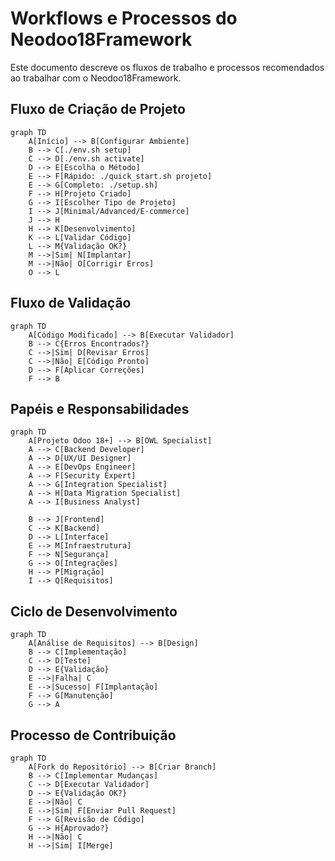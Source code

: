 # Workflows e Processos do Neodoo18Framework

Este documento descreve os fluxos de trabalho e processos recomendados ao trabalhar com o Neodoo18Framework.

## Fluxo de Criação de Projeto

```mermaid
graph TD
    A[Início] --> B[Configurar Ambiente]
    B --> C[./env.sh setup]
    C --> D[./env.sh activate]
    D --> E[Escolha o Método]
    E --> F[Rápido: ./quick_start.sh projeto]
    E --> G[Completo: ./setup.sh]
    F --> H[Projeto Criado]
    G --> I[Escolher Tipo de Projeto]
    I --> J[Minimal/Advanced/E-commerce]
    J --> H
    H --> K[Desenvolvimento]
    K --> L[Validar Código]
    L --> M{Validação OK?}
    M -->|Sim| N[Implantar]
    M -->|Não| O[Corrigir Erros]
    O --> L
```

## Fluxo de Validação

```mermaid
graph TD
    A[Código Modificado] --> B[Executar Validador]
    B --> C{Erros Encontrados?}
    C -->|Sim| D[Revisar Erros]
    C -->|Não| E[Código Pronto]
    D --> F[Aplicar Correções]
    F --> B
```

## Papéis e Responsabilidades

```mermaid
graph TD
    A[Projeto Odoo 18+] --> B[OWL Specialist]
    A --> C[Backend Developer]
    A --> D[UX/UI Designer]
    A --> E[DevOps Engineer]
    A --> F[Security Expert]
    A --> G[Integration Specialist]
    A --> H[Data Migration Specialist]
    A --> I[Business Analyst]
    
    B --> J[Frontend]
    C --> K[Backend]
    D --> L[Interface]
    E --> M[Infraestrutura]
    F --> N[Segurança]
    G --> O[Integrações]
    H --> P[Migração]
    I --> Q[Requisitos]
```

## Ciclo de Desenvolvimento

```mermaid
graph TD
    A[Análise de Requisitos] --> B[Design]
    B --> C[Implementação]
    C --> D[Teste]
    D --> E{Validação}
    E -->|Falha| C
    E -->|Sucesso| F[Implantação]
    F --> G[Manutenção]
    G --> A
```

## Processo de Contribuição

```mermaid
graph TD
    A[Fork do Repositório] --> B[Criar Branch]
    B --> C[Implementar Mudanças]
    C --> D[Executar Validador]
    D --> E{Validação OK?}
    E -->|Não| C
    E -->|Sim| F[Enviar Pull Request]
    F --> G[Revisão de Código]
    G --> H{Aprovado?}
    H -->|Não| C
    H -->|Sim| I[Merge]
```